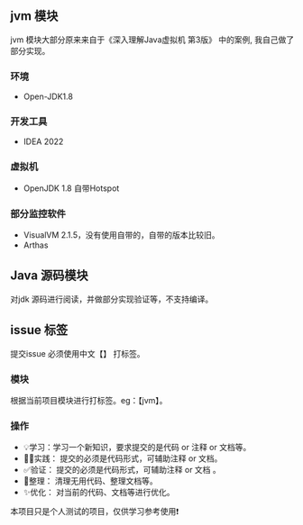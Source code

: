 
## jvm 模块
jvm 模块大部分原来来自于《深入理解Java虚拟机 第3版》 中的案例, 我自己做了部分实现。
### 环境
- Open-JDK1.8
### 开发工具
- IDEA 2022
### 虚拟机
- OpenJDK 1.8 自带Hotspot
### 部分监控软件
- VisualVM 2.1.5，没有使用自带的，自带的版本比较旧。
- Arthas

## Java 源码模块
对jdk 源码进行阅读，并做部分实现验证等，不支持编译。

## issue 标签
提交issue 必须使用中文【】 打标签。
### 模块
根据当前项目模块进行打标签。eg：【jvm】。
### 操作
- 💡学习：学习一个新知识，要求提交的是代码 or 注释 or 文档等。
- 🚴‍♂️实践： 提交的必须是代码形式，可辅助注释 or 文档。
- ✅验证： 提交的必须是代码形式，可辅助注释 or 文档 。
- 🧰整理： 清理无用代码、整理文档等。
- ✨优化： 对当前的代码、文档等进行优化。

 本项目只是个人测试的项目，仅供学习参考使用❗

